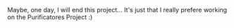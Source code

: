 Maybe, one day, I will end this project...
It's just that I really prefere working on the Purificatores Project :)
